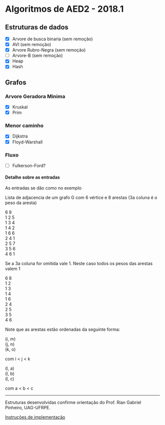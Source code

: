 # Algoritmos de AED2 - 2018.1

## Estruturas de dados

- [x] Arvore de busca binaria (sem remoção)
- [x] AVl (sem remoção)
- [x] Arvore Rubro-Negra (sem remoção)
- [ ] Arvore-B (sem remoção)
- [x] Heap
- [x] Hash

## Grafos

### Arvore Geradora Minima

- [x] Kruskal
- [x] Prim
### Menor caminho

- [x] Dijkstra
- [x] Floyd-Warshall
### Fluxo

- [ ] Fulkerson-Ford?

#### Detalhe sobre as entradas
As entradas se dão como no exemplo

Lista de adjacencia de um grafo G com 6 vértice e 8 arestas (3a coluna é o peso da aresta)

6 8 <br>
1 2 5 <br>
1 3 4 <br>
1 4 2 <br>
1 6 6 <br>
2 4 1 <br>
2 5 7 <br>
3 5 6 <br>
4 6 1 <br>

Se a 3a coluna for omitida vale 1. Neste caso todos os pesos das arestas valem 1

6 8 <br>
1 2 <br>
1 3 <br>
1 4 <br>
1 6 <br>
2 4 <br>
2 5 <br>
3 5 <br>
4 6 <br>

Note que as arestas estão ordenadas da seguinte forma:

(i, m) <br>
(j, n) <br>
(k, o) <br>

com i < j < k

(l, a) <br>
(l, b) <br>
(l, c) <br>

com a < b < c

<hr>

Estruturas desenvolvidas confirme orientação do Prof. Rian Gabriel Pinheiro, UAG-UFRPE.

[Instruções de implementação](https://drive.google.com/open?id=1tpwxkaDFSJ5MnVNOOAo0HI9fWUe0q7dv)
